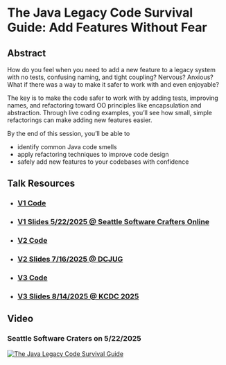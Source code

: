 # The Java Legacy Code Survival Guide: Add Features Without Fear

## Abstract

How do you feel when you need to add a new feature to a legacy system with no tests, confusing naming, and tight coupling? Nervous? Anxious? What if there was a way to make it safer to work with and even enjoyable?

The key is to make the code safer to work with by adding tests, improving names, and refactoring toward OO principles like encapsulation and abstraction. Through live coding examples, you’ll see how small, simple refactorings can make adding new features easier.

By the end of this session, you’ll be able to

- identify common Java code smells
- apply refactoring techniques to improve code design
- safely add new features to your codebases with confidence

## Talk Resources

* ### [V1 Code](https://github.com/SDiamante13/loan-management-service/tree/seattle-crafters-5-21-25)
* ### [V1 Slides 5/22/2025 @ Seattle Software Crafters Online](TheJavaLegacyCodeSurvivalGuideV1.pptx)

* ### [V2 Code](https://github.com/SDiamante13/loan-management-service/tree/dcjug-07-16-25)
* ### [V2 Slides 7/16/2025 @ DCJUG](TheJavaLegacyCodeSurvivalGuideV2.pptx)

* ### [V3 Code](https://github.com/SDiamante13/loan-management-service/tree/kcdc-08-14-25)
* ### [V3 Slides 8/14/2025 @ KCDC 2025](TheJavaLegacyCodeSurvivalGuideV3.pptx)

## Video

### Seattle Software Craters on 5/22/2025

[![The Java Legacy Code Survival Guide](https://img.youtube.com/vi/vNaHTSuH6Bw/0.jpg)](https://youtu.be/vNaHTSuH6Bw?si=RwT3eQo-LCYXrrGQ)
